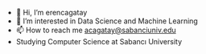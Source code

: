 - 👋 Hi, I’m erencagatay
- 👀 I’m interested in Data Science and Machine Learning
- 📫 How to reach me acagatay@sabanciuniv.edu
- Studying Computer Science at Sabancı University
